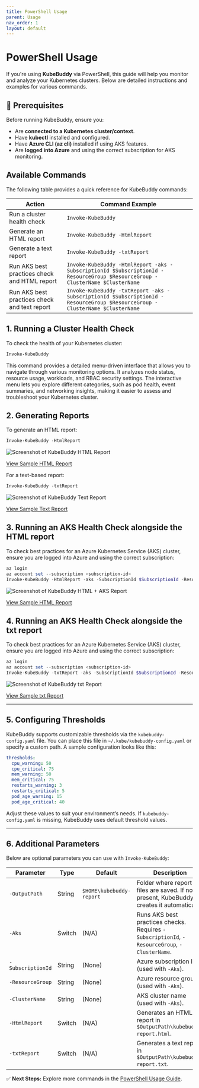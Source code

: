 ```yaml
---
title: PowerShell Usage
parent: Usage
nav_order: 1
layout: default
---
```


# PowerShell Usage

If you're using **KubeBuddy** via PowerShell, this guide will help you monitor and analyze your Kubernetes clusters. Below are detailed instructions and examples for various commands.

## 🔧 Prerequisites

Before running KubeBuddy, ensure you:
- Are **connected to a Kubernetes cluster/context**.
- Have **kubectl** installed and configured.
- Have **Azure CLI (az cli)** installed if using AKS features.
- Are **logged into Azure** and using the correct subscription for AKS monitoring.

## Available Commands

The following table provides a quick reference for KubeBuddy commands:

| Action | Command Example |
|---------------------------|----------------|
| Run a cluster health check | `Invoke-KubeBuddy` |
| Generate an HTML report | `Invoke-KubeBuddy -HtmlReport` |
| Generate a text report | `Invoke-KubeBuddy -txtReport` |
| Run AKS best practices check and HTML report | `Invoke-KubeBuddy -HtmlReport -aks -SubscriptionId $SubscriptionId -ResourceGroup $ResourceGroup -ClusterName $ClusterName` |
| Run AKS best practices check and text report | `Invoke-KubeBuddy -txtReport -aks -SubscriptionId $SubscriptionId -ResourceGroup $ResourceGroup -ClusterName $ClusterName` |

## 1. Running a Cluster Health Check

To check the health of your Kubernetes cluster:

```powershell
Invoke-KubeBuddy
```

This command provides a detailed menu-driven interface that allows you to navigate through various monitoring options. It analyzes node status, resource usage, workloads, and RBAC security settings. The interactive menu lets you explore different categories, such as pod health, event summaries, and networking insights, making it easier to assess and troubleshoot your Kubernetes cluster.

## 2. Generating Reports

To generate an HTML report:

```powershell
Invoke-KubeBuddy -HtmlReport
```
![Screenshot of KubeBuddy HTML Report](../../../assets/images/report-examples/html-report-sample.png)

[View Sample HTML Report](../../../assets/examples/html-report-sample.html)


For a text-based report:

```powershell
Invoke-KubeBuddy -txtReport
```
![Screenshot of KubeBuddy Text Report](../../../assets/images/report-examples/text-report-sample.png)

[View Sample Text Report](../../../assets/examples/text-report-sample.txt)

## 3. Running an AKS Health Check alongside the HTML report

To check best practices for an Azure Kubernetes Service (AKS) cluster, ensure you are logged into Azure and using the correct subscription:

```powershell
az login
az account set --subscription <subscription-id>
Invoke-KubeBuddy -HtmlReport -aks -SubscriptionId $SubscriptionId -ResourceGroup $ResourceGroup -ClusterName $ClusterName
```
![Screenshot of KubeBuddy HTML + AKS Report](../../../assets/images/report-examples/html-aks-report-sample.png)

[View Sample HTML Report](../../../assets/examples/html-report-sample.html)

## 4. Running an AKS Health Check alongside the txt report

To check best practices for an Azure Kubernetes Service (AKS) cluster, ensure you are logged into Azure and using the correct subscription:

```powershell
az login
az account set --subscription <subscription-id>
Invoke-KubeBuddy -txtReport -aks -SubscriptionId $SubscriptionId -ResourceGroup $ResourceGroup -ClusterName $ClusterName
```
![Screenshot of KubeBuddy txt Report](../../../assets/images/report-examples/txt-aks-report-sample.png)

[View Sample txt Report](../../../assets/examples/txt-report-sample.txt)

---

## 5. Configuring Thresholds

KubeBuddy supports customizable thresholds via the `kubebuddy-config.yaml` file. You can place this file in `~/.kube/kubebuddy-config.yaml` or specify a custom path. A sample configuration looks like this:

```yaml
thresholds:
  cpu_warning: 50
  cpu_critical: 75
  mem_warning: 50
  mem_critical: 75
  restarts_warning: 3
  restarts_critical: 5
  pod_age_warning: 15
  pod_age_critical: 40
```

Adjust these values to suit your environment’s needs. If `kubebuddy-config.yaml` is missing, KubeBuddy uses default threshold values.

---

## 6. Additional Parameters

Below are optional parameters you can use with `Invoke-KubeBuddy`:

| Parameter                 | Type      | Default                              | Description                                                                                  |
|---------------------------|----------|--------------------------------------|----------------------------------------------------------------------------------------------|
| `-OutputPath`            | String   | `$HOME\kubebuddy-report`             | Folder where report files are saved. If not present, KubeBuddy creates it automatically.      |
| `-Aks`                   | Switch   | (N/A)                                | Runs AKS best practices checks. Requires `-SubscriptionId`, `-ResourceGroup`, `-ClusterName`. |
| `-SubscriptionId`        | String   | (None)                               | Azure subscription ID (used with `-Aks`).                                                    |
| `-ResourceGroup`         | String   | (None)                               | Azure resource group (used with `-Aks`).                                                     |
| `-ClusterName`           | String   | (None)                               | AKS cluster name (used with `-Aks`).                                                         |
| `-HtmlReport`            | Switch   | (N/A)                                | Generates an HTML report in `$OutputPath\kubebuddy-report.html`.                             |
| `-txtReport`             | Switch   | (N/A)                                | Generates a text report in `$OutputPath\kubebuddy-report.txt`.                              |


✅ **Next Steps:** Explore more commands in the [PowerShell Usage Guide](powershell-usage).

